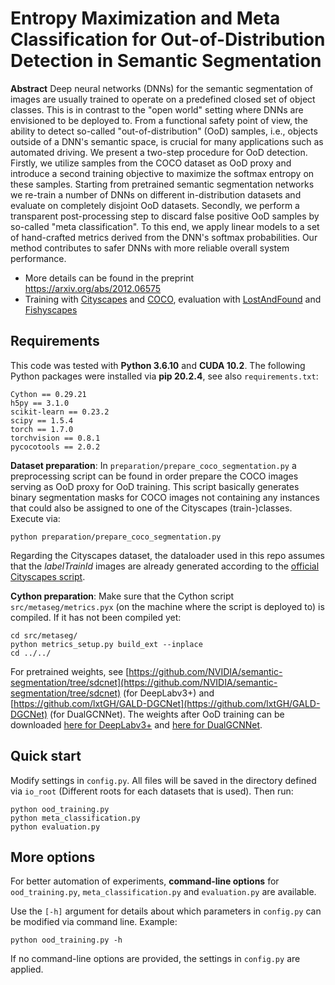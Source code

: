 
# Entropy Maximization and Meta Classification for Out-of-Distribution Detection in Semantic Segmentation  
  
**Abstract** Deep neural networks (DNNs) for the semantic segmentation of images are usually trained to operate on a predefined closed set of object classes. This is in contrast to the "open world" setting where DNNs are envisioned to be deployed to. From a functional safety point of view, the ability to detect so-called "out-of-distribution" (OoD) samples, i.e., objects outside of a DNN's semantic space, is crucial for many applications such as automated driving.
We present a two-step procedure for OoD detection. Firstly, we utilize samples from the COCO dataset as OoD proxy and introduce a second training objective to maximize the softmax entropy on these samples. Starting from pretrained semantic segmentation networks we re-train a number of DNNs on different in-distribution datasets and evaluate on completely disjoint OoD datasets. Secondly, we perform a transparent post-processing step to discard false positive OoD samples by so-called "meta classification". To this end, we apply linear models to a set of hand-crafted metrics derived from the DNN's softmax probabilities.
Our method contributes to safer DNNs with more reliable overall system performance.

* More details can be found in the preprint https://arxiv.org/abs/2012.06575
* Training with [Cityscapes](https://www.cityscapes-dataset.com/) and [COCO](https://cocodataset.org), evaluation with [LostAndFound](http://www.6d-vision.com/lostandfounddataset) and [Fishyscapes](https://fishyscapes.com/)
  
## Requirements  
  
This code was tested with **Python 3.6.10** and **CUDA 10.2**. The following Python packages were installed via **pip 20.2.4**, see also ```requirements.txt```: 
```  
Cython == 0.29.21  
h5py == 3.1.0  
scikit-learn == 0.23.2  
scipy == 1.5.4  
torch == 1.7.0  
torchvision == 0.8.1
pycocotools == 2.0.2
```
**Dataset preparation**: In ```preparation/prepare_coco_segmentation.py``` a preprocessing script can be found in order prepare the COCO images serving as OoD proxy for OoD training. This script basically generates binary segmentation masks for COCO images not containing any instances that could also be assigned to one of the Cityscapes (train-)classes. Execute via:
```  
python preparation/prepare_coco_segmentation.py
```
Regarding the Cityscapes dataset, the dataloader used in this repo assumes that the *labelTrainId* images are already generated according to the [official Cityscapes script](https://github.com/mcordts/cityscapesScripts/blob/master/cityscapesscripts/preparation/createTrainIdLabelImgs.py).

**Cython preparation**: Make sure that the Cython script ```src/metaseg/metrics.pyx``` (on the machine where the script is deployed to) is compiled. If it has not been compiled yet:  
```  
cd src/metaseg/  
python metrics_setup.py build_ext --inplace  
cd ../../  
```  
For pretrained weights, see [https://github.com/NVIDIA/semantic-segmentation/tree/sdcnet](https://github.com/NVIDIA/semantic-segmentation/tree/sdcnet) (for DeepLabv3+) and [https://github.com/lxtGH/GALD-DGCNet](https://github.com/lxtGH/GALD-DGCNet) (for DualGCNNet).
The weights after OoD training can be downloaded [here for DeepLabv3+](https://uni-wuppertal.sciebo.de/s/kCgnr0LQuTbrArA/download) and [here for DualGCNNet](https://uni-wuppertal.sciebo.de/s/VAXiKxZ21eAF68q/download).
  
## Quick start  
  
Modify settings in ```config.py```. All files will be saved in the directory defined via ```io_root``` (Different roots for each datasets that is used). Then run:  
```  
python ood_training.py  
python meta_classification.py  
python evaluation.py  
```  
  
## More options
  
For better automation of experiments,  **command-line options** for ```ood_training.py```, ```meta_classification.py``` and ```evaluation.py``` are available.  
  
Use the ```[-h]``` argument for details about which parameters in ```config.py``` can be modified via command line. Example:  
```  
python ood_training.py -h  
```  
  
If no command-line options are provided, the settings in ```config.py``` are applied.

